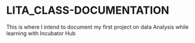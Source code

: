 # LITA_CLASS-DOCUMENTATION
This is where I intend to document my first project on data Analysis while learning with Incubator Hub



